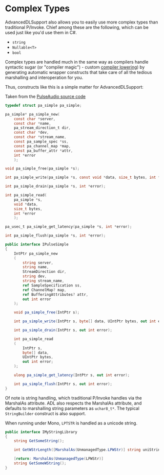 Complex Types
=============

AdvancedDLSupport also allows you to easily use more complex types than traditional P/Invoke. Chief among these are the
following, which can be used just like you'd use them in C#.

* `string`
* `Nullable<T>`
* `bool`

Complex types are handled much in the same way as compilers handle syntactic sugar (or "compiler magic") - custom
[compiler lowering][2]) by generating automatic wrapper constructs that take care of all the tedious marshalling and
interoperation for you.

Thus, constructs like this is a simple matter for AdvancedDLSupport:

Taken from the [PulseAudio source code][1]
```c
typedef struct pa_simple pa_simple;

pa_simple* pa_simple_new(
    const char *server,
    const char *name,
    pa_stream_direction_t dir,
    const char *dev,
    const char *stream_name,
    const pa_sample_spec *ss,
    const pa_channel_map *map,
    const pa_buffer_attr *attr,
    int *error
    );

void pa_simple_free(pa_simple *s);

int pa_simple_write(pa_simple *s, const void *data, size_t bytes, int *error);

int pa_simple_drain(pa_simple *s, int *error);

int pa_simple_read(
    pa_simple *s,
    void *data,
    size_t bytes,
    int *error
    );

pa_usec_t pa_simple_get_latency(pa_simple *s, int *error);

int pa_simple_flush(pa_simple *s, int *error);
```

```cs
public interface IPulseSimple
{
    IntPtr pa_simple_new
    (
        string server,
        string name,
        StreamDirection dir,
        string dev,
        string stream_name,
        ref SampleSpecification ss,
        ref ChannelMap? map,
        ref BufferingAttributes? attr,
        out int error
    );

    void pa_simple_free(IntPtr s);

    int pa_simple_write(IntPtr s, byte[] data, UIntPtr bytes, out int error);

    int pa_simple_drain(IntPtr s, out int error);

    int pa_simple_read
    (
        IntPtr s,
        byte[] data,
        UIntPtr bytes,
        out int error;
    );

    ulong pa_simple_get_latency(IntPtr s, out int error);

    int pa_simple_flush(IntPtr s, out int error);
}
```

Of note is string handling, which traditional P/Invoke handles via the MarshalAs attribute. ADL also respects the
MarshalAs attribute, and defaults to marshalling string parameters as `uchar8_t*`. The typical `StringBuilder` construct
is also support.

When running under Mono, `LPTSTR` is handled as a unicode string.

```cs
public interface IMyStringLibrary
{
    string GetSomeString();

    int GetWStrLength([MarshalAs(UnmanagedType.LPWStr)] string uniString);

    [return: MarshalAs(UnmanagedType(LPWStr)]
    string GetSomeWString();
}
```

[1]: https://freedesktop.org/software/pulseaudio/doxygen/simple_8h_source.html
[2]: http://mattwarren.org/2017/05/25/Lowering-in-the-C-Compiler
